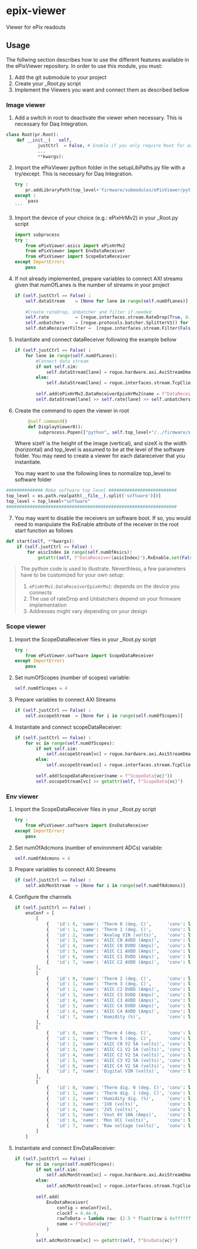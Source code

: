 # epix-viewer
Viewer for ePix readouts

## Usage

The follwing section describes how to use the different features available in the ePixViewer repository.
In order to use this module, you must:

1. Add the git submodule to your project
2. Create your _Root.py script 
3. Implement the Viewers you want and connect them as described bellow

### Image viewer

1. Add a switch in root to deactivate the viewer when necessary. This is necessary for Daq Integration.
```python
class Root(pr.Root):
    def __init__(   self,
            justCtrl  = False, # Enable if you only require Root for accessing AXI registers (no data)
            ...
            **kwargs):
```

2. Import the ePixViewer python folder in the setupLibPaths.py file with a try/except. This is necessary for Daq Integration.
    ````python
    try :
        pr.addLibraryPath(top_level+'firmware/submodules/ePixViewer/python')
    except :
        `pass
    ```
3. Import the device of your choice (e.g.: ePixHrMv2) in your _Root.py script
    ```python
    import subprocess
    try :
        from ePixViewer.asics import ePixHrMv2
        from ePixViewer import EnvDataReceiver
        from ePixViewer import ScopeDataReceiver
    except ImportError:
        pass
    ```
4. If not already implemented, prepare variables to connect AXI streams given that numOfLanes is the number of streams in your project
    ```python
    if (self.justCtrl == False) :
        self.dataStream    = [None for lane in range(self.numOfLanes)]
        
        #Create rateDrop, Unbatcher and filter if needed
        self.rate          = [rogue.interfaces.stream.RateDrop(True, 0.1) for lane in range(self.numOfLanes)]
        self.unbatchers    = [rogue.protocols.batcher.SplitterV1() for lane in range(self.numOfLanes)]
        self.dataReceiverFilter =  [rogue.interfaces.stream.Filter(False, 2) for lane in range(self.numOfLanes)]
    ```
5. Instantiate and connect dataReceiver following the example bellow
    ```python
    if (self.justCtrl == False) :
        for lane in range(self.numOfLanes):
            #Connect data stream
            if not self.sim:
                self.dataStream[lane] = rogue.hardware.axi.AxiStreamDma(dev,0x100*lane+0,1)
            else:
                self.dataStream[lane] = rogue.interfaces.stream.TcpClient('localhost',24002+2*lane)
                
            self.add(ePixHrMv2.DataReceiverEpixHrMv2(name = f"DataReceiver{lane}"))
            self.dataStream[lane] >> self.rate[lane] >> self.unbatchers[lane] >>  self.dataReceiverFilter[lane] >> getattr(self, f"DataReceiver{lane}")
   ```

6. Create the command to open the viewer in root
   ```python
        @self.command()
        def DisplayViewer0():
            subprocess.Popen(["python", self.top_level+"/../firmware/submodules/ePixViewer/python/ePixViewer/runLiveDisplay.py", "--dataReceiver", "rogue://0/root.DataReceiver0", "image", "--title", "DataReceiver0", "--sizeY", "192", "--sizeX", "384", "--serverList","localhost:{}".format(self.zmqServer.port()) ], shell=False)
   ```
   Where sizeY is the height of the image (vertical), and sizeX is the width (horizontal) and top_level is assumed to be at the level of the software folder. You may need to create a viewer for each datareceiver that you instantiate.

   You may want to use the following lines to normalize top_level to software folder
   
```python
############## Make software top level ##########################
top_level = os.path.realpath(__file__).split('software')[0]
top_level = top_level+"software"
#################################################################
```
7. You may want to disable the receivers on software boot. If so, you would need to manipulate the RxEnable attribute of the receiver in the root start function as follows
```python
def start(self, **kwargs):
    if (self.justCtrl == False) :
        for asicIndex in range(self.numOfAsics):    
            getattr(self, f"DataReceiver{asicIndex}").RxEnable.set(False)
```
> The python code is used to illustrate. Neverthless, a few parameters have to be customized for your own setup:
>    1. `ePixHrMv2.DataReceiverEpixHrMv2`: depends on the device you connects
>    2. The use of rateDrop and Unbatchers depend on your firmware implementation
>    3. Addresses might vary depending on your design
   
### Scope viewer

1. Import the ScopeDataReceiver files in your _Root.py script
    ```python
    try :
        from ePixViewer.software import ScopeDataReceiver
    except ImportError:
        pass    
    ```
2. Set numOfScopes (number of scopes) variable:
    ```python
    self.numOfScopes = 4
    ```
3. Prepare variables to connect AXI Streams
    ```python
    if (self.justCtrl == False) :
        self.oscopeStream  = [None for i in range(self.numOfScopes)]
    ```
2. Instantiate and connect scopeDataReceiver:
    ```python
    if (self.justCtrl == False) :
        for vc in range(self.numOfScopes):
            if not self.sim:
                self.oscopeStream[vc] = rogue.hardware.axi.AxiStreamDma(dev,0x100*6+vc,1)
            else:
                self.oscopeStream[vc] = rogue.interfaces.stream.TcpClient('localhost',24024+2*vc)
                
            self.add(ScopeDataReceiver(name = f"ScopeData{vc}"))
            self.oscopeStream[vc] >> getattr(self, f"ScopeData{vc}")
    ```

### Env viewer

1. Import the ScopeDataReceiver files in your _Root.py script
    ```python
    try :
        from ePixViewer.software import EnvDataReceiver
    except ImportError:
        pass     
    ```
2. Set numOfAdcmons (number of environment ADCs) variable:
    ```python
    self.numOfAdcmons = 4
    ```
3. Prepare variables to connect AXI Streams
    ```python
    if (self.justCtrl == False) :
        self.adcMonStream  = [None for i in range(self.numOfAdcmons)]
    ```
4. Configure the channels
    ```python
    if (self.justCtrl == False) :
        envConf = [
            [
                {   'id': 0, 'name': 'Therm 0 (deg. C)',      'conv': lambda data: -68.305*data+93.308, 'color': '#FFFFFF'  },
                {   'id': 1, 'name': 'Therm 1 (deg. C)',      'conv': lambda data: -68.305*data+93.308, 'color': '#FF00FF' },
                {   'id': 2, 'name': 'Analog VIN (volts)',    'conv': lambda data: data, 'color': '#00FFFF'  },
                {   'id': 3, 'name': 'ASIC C0 AVDD (Amps)',   'conv': lambda data: data, 'color': '#FFFF00'  },
                {   'id': 4, 'name': 'ASIC C0 DVDD (Amps)',   'conv': lambda data: data, 'color': '#F0F0F0'  },
                {   'id': 5, 'name': 'ASIC C1 AVDD (Amps)',   'conv': lambda data: data, 'color': '#F0500F'  },
                {   'id': 6, 'name': 'ASIC C1 DVDD (Amps)',   'conv': lambda data: data, 'color': '#503010'  },
                {   'id': 7, 'name': 'ASIC C2 AVDD (Amps)',   'conv': lambda data: data, 'color': '#777777'  }
            ],
            [
                {   'id': 0, 'name': 'Therm 2 (deg. C)',      'conv': lambda data: -68.305*data+93.308, 'color': '#FFFFFF'  },
                {   'id': 1, 'name': 'Therm 3 (deg. C)',      'conv': lambda data: -68.305*data+93.308, 'color': '#FF00FF' },
                {   'id': 2, 'name': 'ASIC C2 DVDD (Amps)',   'conv': lambda data: data, 'color': '#00FFFF'  },
                {   'id': 3, 'name': 'ASIC C3 DVDD (Amps)',   'conv': lambda data: data, 'color': '#FFFF00'  },
                {   'id': 4, 'name': 'ASIC C3 AVDD (Amps)',   'conv': lambda data: data, 'color': '#F0F0F0'  },
                {   'id': 5, 'name': 'ASIC C4 DVDD (Amps)',   'conv': lambda data: data, 'color': '#F0500F'  },
                {   'id': 6, 'name': 'ASIC C4 AVDD (Amps)',   'conv': lambda data: data, 'color': '#503010'  },
                {   'id': 7, 'name': 'Humidity (%)',          'conv': lambda data: 45.8*data-21.3, 'color': '#777777'  }
            ],
            [
                {   'id': 0, 'name': 'Therm 4 (deg. C)',      'conv': lambda data: -68.305*data+93.308, 'color': '#FFFFFF'  },
                {   'id': 1, 'name': 'Therm 5 (deg. C)',      'conv': lambda data: -68.305*data+93.308, 'color': '#FF00FF' },
                {   'id': 2, 'name': 'ASIC C0 V2 5A (volts)', 'conv': lambda data: data, 'color': '#00FFFF'  },
                {   'id': 3, 'name': 'ASIC C1 V2 5A (volts)', 'conv': lambda data: data, 'color': '#FFFF00'  },
                {   'id': 4, 'name': 'ASIC C2 V2 5A (volts)', 'conv': lambda data: data, 'color': '#F0F0F0'  },
                {   'id': 5, 'name': 'ASIC C3 V2 5A (volts)', 'conv': lambda data: data, 'color': '#F0500F'  },
                {   'id': 6, 'name': 'ASIC C4 V2 5A (volts)', 'conv': lambda data: data, 'color': '#503010'  },
                {   'id': 7, 'name': 'Digital VIN (volts)',   'conv': lambda data: data, 'color': '#777777'  }
            ],
            [
                {   'id': 0, 'name': 'Therm dig. 0 (deg. C)', 'conv': lambda data: -68.305*(data)+93.308, 'color': '#FFFFFF'  },
                {   'id': 1, 'name': 'Therm dig. 1 (deg. C)', 'conv': lambda data: -68.305*(data)+93.308, 'color': '#FF00FF' },
                {   'id': 2, 'name': 'Humidity dig. (%)',     'conv': lambda data: data*45.8-21.3, 'color': '#00FFFF'  },
                {   'id': 3, 'name': '1V8 (volts)',           'conv': lambda data: data, 'color': '#FFFF00'  },
                {   'id': 4, 'name': '2V5 (volts)',           'conv': lambda data: data, 'color': '#F0F0F0'  },
                {   'id': 5, 'name': 'Vout 6V 10A (Amps)',    'conv': lambda data: 10*data, 'color': '#F0500F'  },
                {   'id': 6, 'name': 'Mon VCC (volts)',       'conv': lambda data: data, 'color': '#503010'  },
                {   'id': 7, 'name': 'Raw voltage (volts)',   'conv': lambda data: 3* data, 'color': '#777777'  }
            ]
        ]
    ```
2. Instantiate and connect EnvDataReceiver:
    ```python
    if (self.justCtrl == False) :
        for vc in range(self.numOfScopes):
            if not self.sim:
                self.adcMonStream[vc] = rogue.hardware.axi.AxiStreamDma(dev,0x100*6+vc,1)
            else:
                self.adcMonStream[vc] = rogue.interfaces.stream.TcpClient('localhost',24016+2*vc)
                
            self.add(
                EnvDataReceiver(
                    config = envConf[vc], 
                    clockT = 6.4e-9, 
                    rawToData = lambda raw: (2.5 * float(raw & 0xffffff)) / 16777216, 
                    name = f"EnvData{vc}"
                )
            )
            self.adcMonStream[vc] >> getattr(self, f"EnvData{vc}")
    ```
